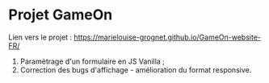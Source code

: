 # Projet GameOn
Lien vers le projet : https://marielouise-grognet.github.io/GameOn-website-FR/
1. Paramètrage d'un formulaire en JS Vanilla ;
2. Correction des bugs d'affichage - amélioration du format responsive.
